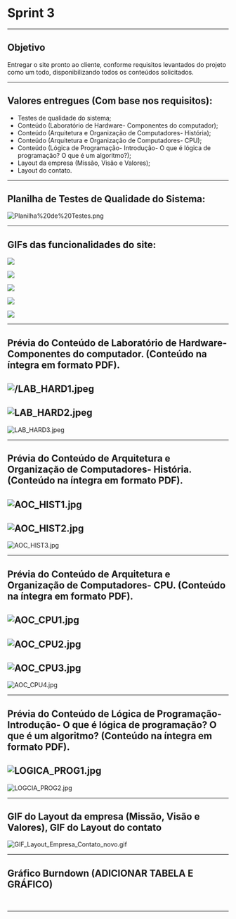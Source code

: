 # Sprint 3

-----------------------------------------------------------------------------------------------------------------------------------------------

## Objetivo
Entregar o site pronto ao cliente, conforme requisitos levantados do projeto como um todo, disponibilizando todos os conteúdos solicitados. 

--------------------------------------------------------------------------------------------------------------------------------------------------------
## Valores entregues (Com base nos requisitos):
- Testes de qualidade do sistema;
- Conteúdo (Laboratório de Hardware- Componentes do computador);
- Conteúdo (Arquitetura e Organização de Computadores- História);
- Conteúdo (Arquitetura e Organização de Computadores- CPU);
- Conteúdo (Lógica de Programação- Introdução- O que é lógica de programação? O que é um algoritmo?);
- Layout da empresa (Missão, Visão e Valores);
- Layout do contato.

--------------------------------------------------------------------------------------------------------------------------------------------------------

## Planilha de Testes de Qualidade do Sistema:

![Planilha%20de%20Testes.png](https://github.com/Leo0256/Equipe_Lider-Projeto_Integrador/blob/master/Projeto/Documentos/Imagens/Planilha%20de%20Testes.png)

--------------------------------------------------------------------------------------------------------------------------------------------------------

## GIFs das funcionalidades do site:

![](https://github.com/Leo0256/Equipe_Lider-Projeto_Integrador/blob/master/Projeto/Documentos/Imagens/Gif%20-%20Carrinho.gif)

![](https://github.com/Leo0256/Equipe_Lider-Projeto_Integrador/blob/master/Projeto/Documentos/Imagens/Gif%20-%20Contato.gif)

![](https://github.com/Leo0256/Equipe_Lider-Projeto_Integrador/blob/master/Projeto/Documentos/Imagens/Gif%20-%20Login.gif)

![](https://github.com/Leo0256/Equipe_Lider-Projeto_Integrador/blob/master/Projeto/Documentos/Imagens/Gif%20-%20Menu%20e%20Empresa.gif)

![](https://github.com/Leo0256/Equipe_Lider-Projeto_Integrador/blob/master/Projeto/Documentos/Imagens/Gif%20-%20Novo%20Conteudo%20e%20Item.gif)

--------------------------------------------------------------------------------------------------------------------------------------------------------

## Prévia do Conteúdo de Laboratório de Hardware- Componentes do computador. (Conteúdo na íntegra em formato PDF). 

![/LAB_HARD1.jpeg](https://github.com/Leo0256/Equipe_Lider-Projeto_Integrador/blob/master/Projeto/Documentos/Imagens/Conteudos/LAB_HARD1.jpeg)
--------------------------------------------------------------------------------------------------------------------------------------------------------
![LAB_HARD2.jpeg](https://github.com/Leo0256/Equipe_Lider-Projeto_Integrador/blob/master/Projeto/Documentos/Imagens/Conteudos/LAB_HARD2.jpeg)
--------------------------------------------------------------------------------------------------------------------------------------------------------
![LAB_HARD3.jpeg](https://github.com/Leo0256/Equipe_Lider-Projeto_Integrador/blob/master/Projeto/Documentos/Imagens/Conteudos/LAB_HARD3.jpeg)

--------------------------------------------------------------------------------------------------------------------------------------------------------

## Prévia do Conteúdo de Arquitetura e Organização de Computadores- História. (Conteúdo na íntegra em formato PDF). 

![AOC_HIST1.jpg](https://github.com/Leo0256/Equipe_Lider-Projeto_Integrador/blob/master/Projeto/Documentos/Imagens/Conteudos/AOC_HIST1.jpg)
--------------------------------------------------------------------------------------------------------------------------------------------------------
![AOC_HIST2.jpg](https://github.com/Leo0256/Equipe_Lider-Projeto_Integrador/blob/master/Projeto/Documentos/Imagens/Conteudos/AOC_HIST2.jpg)
--------------------------------------------------------------------------------------------------------------------------------------------------------
![AOC_HIST3.jpg](https://github.com/Leo0256/Equipe_Lider-Projeto_Integrador/blob/master/Projeto/Documentos/Imagens/Conteudos/AOC_HIST3.jpg)

--------------------------------------------------------------------------------------------------------------------------------------------------------

## Prévia do Conteúdo de Arquitetura e Organização de Computadores- CPU. (Conteúdo na íntegra em formato PDF).

![AOC_CPU1.jpg](https://github.com/Leo0256/Equipe_Lider-Projeto_Integrador/blob/master/Projeto/Documentos/Imagens/Conteudos/AOC_CPU1.jpg)
--------------------------------------------------------------------------------------------------------------------------------------------------------
![AOC_CPU2.jpg](https://github.com/Leo0256/Equipe_Lider-Projeto_Integrador/blob/master/Projeto/Documentos/Imagens/Conteudos/AOC_CPU2.jpg)
--------------------------------------------------------------------------------------------------------------------------------------------------------
![AOC_CPU3.jpg](https://github.com/Leo0256/Equipe_Lider-Projeto_Integrador/blob/master/Projeto/Documentos/Imagens/Conteudos/AOC_CPU3.jpg)
--------------------------------------------------------------------------------------------------------------------------------------------------------
![AOC_CPU4.jpg](https://github.com/Leo0256/Equipe_Lider-Projeto_Integrador/blob/master/Projeto/Documentos/Imagens/Conteudos/AOC_CPU4.jpg)

--------------------------------------------------------------------------------------------------------------------------------------------------------

## Prévia do Conteúdo de Lógica de Programação- Introdução- O que é lógica de programação? O que é um algoritmo? (Conteúdo na íntegra em formato PDF).

![LOGICA_PROG1.jpg](https://github.com/Leo0256/Equipe_Lider-Projeto_Integrador/blob/master/Projeto/Documentos/Imagens/Conteudos/LOGICA_PROG1.jpg)
--------------------------------------------------------------------------------------------------------------------------------------------------------
![LOGCIA_PROG2.jpg](https://github.com/Leo0256/Equipe_Lider-Projeto_Integrador/blob/master/Projeto/Documentos/Imagens/Conteudos/LOGCIA_PROG2.jpg)

--------------------------------------------------------------------------------------------------------------------------------------------------------

## GIF do Layout da empresa (Missão, Visão e Valores), GIF do Layout do contato 

![GIF_Layout_Empresa_Contato_novo.gif](https://github.com/Leo0256/Equipe_Lider-Projeto_Integrador/blob/master/Projeto/Documentos/Imagens/GIF_Layout_Empresa_Contato_novo.gif)

--------------------------------------------------------------------------------------------------------------------------------------------------------

## Gráfico Burndown (ADICIONAR TABELA E GRÁFICO)

![]()
![]()
![]()

--------------------------------------------------------------------------------------------------------------------------------------------------------
